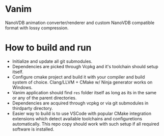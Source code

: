 # Vanim

NanoVDB animation converter/renderer and custom NanoVDB compatible format with lossy compression.

# How to build and run

- Initialize and update all git submodules.
- Dependencies are picked through Vcpkg and it's toolchain should setup itself.
- Configure cmake project and build it with your compiler and build system of choice. Clang/LLVM + CMake w/ Ninja generator works on Windows.
- Vanim application should find `res` folder itself as long as its in the same or any of the parent directories.
- Dependencies are acquired through vcpkg or via git submodules in thirdparty directory.
- Easier way to build is to use VSCode with popular CMake integration extensions which detect available toolchains and configuretions automatically. This repo copy should work with such setup if all required software is installed.

